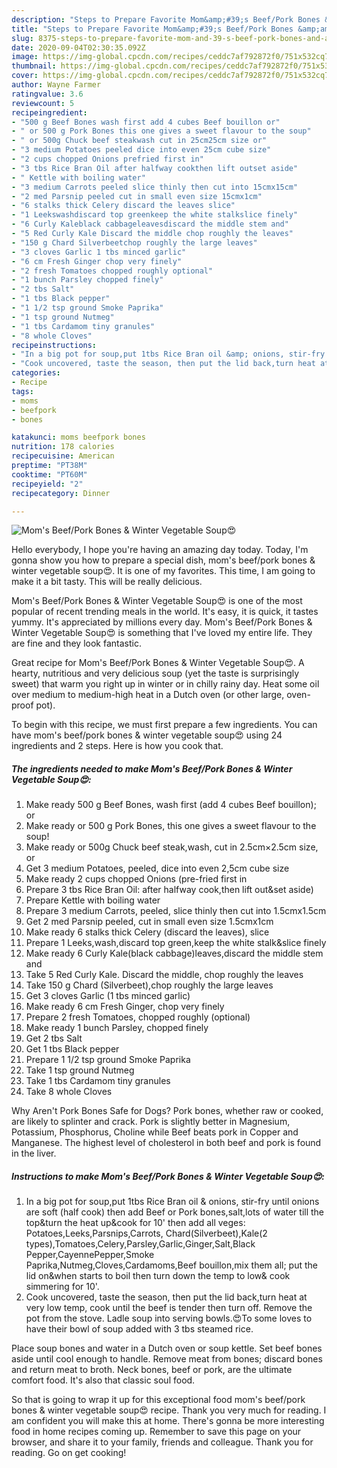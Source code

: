 ```yaml
---
description: "Steps to Prepare Favorite Mom&amp;#39;s Beef/Pork Bones &amp;amp; Winter Vegetable Soup😍"
title: "Steps to Prepare Favorite Mom&amp;#39;s Beef/Pork Bones &amp;amp; Winter Vegetable Soup😍"
slug: 8375-steps-to-prepare-favorite-mom-and-39-s-beef-pork-bones-and-amp-winter-vegetable-soup
date: 2020-09-04T02:30:35.092Z
image: https://img-global.cpcdn.com/recipes/ceddc7af792872f0/751x532cq70/moms-beefpork-bones-winter-vegetable-soup😍-recipe-main-photo.jpg
thumbnail: https://img-global.cpcdn.com/recipes/ceddc7af792872f0/751x532cq70/moms-beefpork-bones-winter-vegetable-soup😍-recipe-main-photo.jpg
cover: https://img-global.cpcdn.com/recipes/ceddc7af792872f0/751x532cq70/moms-beefpork-bones-winter-vegetable-soup😍-recipe-main-photo.jpg
author: Wayne Farmer
ratingvalue: 3.6
reviewcount: 5
recipeingredient:
- "500 g Beef Bones wash first add 4 cubes Beef bouillon or"
- " or 500 g Pork Bones this one gives a sweet flavour to the soup"
- " or 500g Chuck beef steakwash cut in 25cm25cm size or"
- "3 medium Potatoes peeled dice into even 25cm cube size"
- "2 cups chopped Onions prefried first in"
- "3 tbs Rice Bran Oil after halfway cookthen lift outset aside"
- " Kettle with boiling water"
- "3 medium Carrots peeled slice thinly then cut into 15cmx15cm"
- "2 med Parsnip peeled cut in small even size 15cmx1cm"
- "6 stalks thick Celery discard the leaves slice"
- "1 Leekswashdiscard top greenkeep the white stalkslice finely"
- "6 Curly Kaleblack cabbageleavesdiscard the middle stem and"
- "5 Red Curly Kale Discard the middle chop roughly the leaves"
- "150 g Chard Silverbeetchop roughly the large leaves"
- "3 cloves Garlic 1 tbs minced garlic"
- "6 cm Fresh Ginger chop very finely"
- "2 fresh Tomatoes chopped roughly optional"
- "1 bunch Parsley chopped finely"
- "2 tbs Salt"
- "1 tbs Black pepper"
- "1 1/2 tsp ground Smoke Paprika"
- "1 tsp ground Nutmeg"
- "1 tbs Cardamom tiny granules"
- "8 whole Cloves"
recipeinstructions:
- "In a big pot for soup,put 1tbs Rice Bran oil &amp; onions, stir-fry until onions are soft (half cook) then add Beef or Pork bones,salt,lots of water till the top&amp;turn the heat up&amp;cook for 10&#39; then add all veges: Potatoes,Leeks,Parsnips,Carrots, Chard(Silverbeet),Kale(2 types),Tomatoes,Celery,Parsley,Garlic,Ginger,Salt,Black Pepper,CayennePepper,Smoke Paprika,Nutmeg,Cloves,Cardamoms,Beef bouillon,mix them all; put the lid on&amp;when starts to boil then turn down the temp to low&amp; cook simmering for 10&#39;."
- "Cook uncovered, taste the season, then put the lid back,turn heat at very low temp, cook until the beef is tender then turn off. Remove the pot from the stove. Ladle soup into serving bowls.😍To some loves to have their bowl of soup added with 3 tbs steamed rice."
categories:
- Recipe
tags:
- moms
- beefpork
- bones

katakunci: moms beefpork bones 
nutrition: 178 calories
recipecuisine: American
preptime: "PT38M"
cooktime: "PT60M"
recipeyield: "2"
recipecategory: Dinner

---
```



![Mom&#39;s Beef/Pork Bones &amp; Winter Vegetable Soup😍](https://img-global.cpcdn.com/recipes/ceddc7af792872f0/751x532cq70/moms-beefpork-bones-winter-vegetable-soup😍-recipe-main-photo.jpg)

Hello everybody, I hope you're having an amazing day today. Today, I'm gonna show you how to prepare a special dish, mom&#39;s beef/pork bones &amp; winter vegetable soup😍. It is one of my favorites. This time, I am going to make it a bit tasty. This will be really delicious.

Mom&#39;s Beef/Pork Bones &amp; Winter Vegetable Soup😍 is one of the most popular of recent trending meals in the world. It's easy, it is quick, it tastes yummy. It's appreciated by millions every day. Mom&#39;s Beef/Pork Bones &amp; Winter Vegetable Soup😍 is something that I've loved my entire life. They are fine and they look fantastic.

Great recipe for Mom&#39;s Beef/Pork Bones &amp; Winter Vegetable Soup😍. A hearty, nutritious and very delicious soup (yet the taste is surprisingly sweet) that warm you right up in winter or in chilly rainy day. Heat some oil over medium to medium-high heat in a Dutch oven (or other large, oven-proof pot).


To begin with this recipe, we must first prepare a few ingredients. You can have mom&#39;s beef/pork bones &amp; winter vegetable soup😍 using 24 ingredients and 2 steps. Here is how you cook that.

<!--inarticleads1-->

##### The ingredients needed to make Mom&#39;s Beef/Pork Bones &amp; Winter Vegetable Soup😍:

1. Make ready 500 g Beef Bones, wash first (add 4 cubes Beef bouillon); or
1. Make ready  or 500 g Pork Bones, this one gives a sweet flavour to the soup!
1. Make ready  or 500g Chuck beef steak,wash, cut in 2.5cm×2.5cm size, or
1. Get 3 medium Potatoes, peeled, dice into even 2,5cm cube size
1. Make ready 2 cups chopped Onions (pre-fried first in
1. Prepare 3 tbs Rice Bran Oil: after halfway cook,then lift out&amp;set aside)
1. Prepare  Kettle with boiling water
1. Prepare 3 medium Carrots, peeled, slice thinly then cut into 1.5cmx1.5cm
1. Get 2 med Parsnip peeled, cut in small even size 1.5cmx1cm
1. Make ready 6 stalks thick Celery (discard the leaves), slice
1. Prepare 1 Leeks,wash,discard top green,keep the white stalk&amp;slice finely
1. Make ready 6 Curly Kale(black cabbage)leaves,discard the middle stem and
1. Take 5 Red Curly Kale. Discard the middle, chop roughly the leaves
1. Take 150 g Chard (Silverbeet),chop roughly the large leaves
1. Get 3 cloves Garlic (1 tbs minced garlic)
1. Make ready 6 cm Fresh Ginger, chop very finely
1. Prepare 2 fresh Tomatoes, chopped roughly (optional)
1. Make ready 1 bunch Parsley, chopped finely
1. Get 2 tbs Salt
1. Get 1 tbs Black pepper
1. Prepare 1 1/2 tsp ground Smoke Paprika
1. Take 1 tsp ground Nutmeg
1. Take 1 tbs Cardamom tiny granules
1. Take 8 whole Cloves


Why Aren&#39;t Pork Bones Safe for Dogs? Pork bones, whether raw or cooked, are likely to splinter and crack. Pork is slightly better in Magnesium, Potassium, Phosphorus, Choline while Beef beats pork in Copper and Manganese. The highest level of cholesterol in both beef and pork is found in the liver. 

<!--inarticleads2-->

##### Instructions to make Mom&#39;s Beef/Pork Bones &amp; Winter Vegetable Soup😍:

1. In a big pot for soup,put 1tbs Rice Bran oil &amp; onions, stir-fry until onions are soft (half cook) then add Beef or Pork bones,salt,lots of water till the top&amp;turn the heat up&amp;cook for 10&#39; then add all veges: Potatoes,Leeks,Parsnips,Carrots, Chard(Silverbeet),Kale(2 types),Tomatoes,Celery,Parsley,Garlic,Ginger,Salt,Black Pepper,CayennePepper,Smoke Paprika,Nutmeg,Cloves,Cardamoms,Beef bouillon,mix them all; put the lid on&amp;when starts to boil then turn down the temp to low&amp; cook simmering for 10&#39;.
1. Cook uncovered, taste the season, then put the lid back,turn heat at very low temp, cook until the beef is tender then turn off. Remove the pot from the stove. Ladle soup into serving bowls.😍To some loves to have their bowl of soup added with 3 tbs steamed rice.


Place soup bones and water in a Dutch oven or soup kettle. Set beef bones aside until cool enough to handle. Remove meat from bones; discard bones and return meat to broth. Neck bones, beef or pork, are the ultimate comfort food. It&#39;s also that classic soul food. 

So that is going to wrap it up for this exceptional food mom&#39;s beef/pork bones &amp; winter vegetable soup😍 recipe. Thank you very much for reading. I am confident you will make this at home. There's gonna be more interesting food in home recipes coming up. Remember to save this page on your browser, and share it to your family, friends and colleague. Thank you for reading. Go on get cooking!
